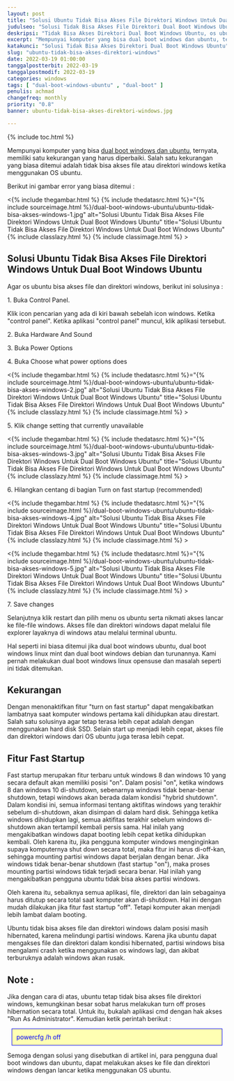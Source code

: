 ```yaml
---
layout: post
title: "Solusi Ubuntu Tidak Bisa Akses File Direktori Windows Untuk Dual Boot Windows Ubuntu"
judulseo: "Solusi Tidak Bisa Akses File Direktori Dual Boot Windows Ubuntu"
deskripsi: "Tidak Bisa Akses Direktori Dual Boot Windows Ubuntu, os ubuntu tidak bisa akses file dan direktori windows, perbaiki lewat control panel"
excerpt: "Mempunyai komputer yang bisa dual boot windows dan ubuntu, ternyata, memiliki satu kekurangan yang harus diperbaiki. Salah satu kekurangan yang biasa ditemui adalah tidak bisa akses file atau direktori windows ketika menggunakan OS ubuntu"
katakunci: "Solusi Tidak Bisa Akses Direktori Dual Boot Windows Ubuntu"
slug: "ubuntu-tidak-bisa-akses-direktori-windows"
date: 2022-03-19 01:00:00
tanggalpostterbit: 2022-03-19
tanggalpostmodif: 2022-03-19
categories: windows
tags: [ "dual-boot-windows-ubuntu" , "dual-boot" ]
penulis: achmad
changefreq: monthly
priority: "0.8"
banner: ubuntu-tidak-bisa-akses-direktori-windows.jpg

---
```


{% include toc.html %}

<p>Mempunyai komputer yang bisa <a href="/dual-boot-windows-10-ubuntu">dual boot windows dan ubuntu</a>, ternyata, memiliki satu kekurangan yang harus diperbaiki. Salah satu kekurangan yang biasa ditemui adalah tidak bisa akses file atau direktori windows ketika menggunakan OS ubuntu.</p>

<p>Berikut ini gambar error yang biasa ditemui :</p>

<p><{% include thegambar.html %} {% include thedatasrc.html %}="{% include sourceimage.html %}/dual-boot-windows-ubuntu/ubuntu-tidak-bisa-akses-windows-1.jpg" alt="Solusi Ubuntu Tidak Bisa Akses File Direktori Windows Untuk Dual Boot Windows Ubuntu" title="Solusi Ubuntu Tidak Bisa Akses File Direktori Windows Untuk Dual Boot Windows Ubuntu" {% include classlazy.html %} {% include classimage.html %} ></p>


## Solusi Ubuntu Tidak Bisa Akses File Direktori Windows Untuk Dual Boot Windows Ubuntu

<p>Agar os ubuntu bisa akses file dan direktori windows, berikut ini solusinya :</p>

<p>1. Buka Control Panel.</p>

Klik icon pencarian yang ada di kiri bawah sebelah icon windows. Ketika "control panel". Ketika aplikasi "control panel" muncul, klik aplikasi tersebut.

<p>2. Buka Hardware And Sound</p>

<p>3. Buka Power Options</p>

<p>4. Buka Choose what power options does</p>

<p><{% include thegambar.html %} {% include thedatasrc.html %}="{% include sourceimage.html %}/dual-boot-windows-ubuntu/ubuntu-tidak-bisa-akses-windows-2.jpg" alt="Solusi Ubuntu Tidak Bisa Akses File Direktori Windows Untuk Dual Boot Windows Ubuntu" title="Solusi Ubuntu Tidak Bisa Akses File Direktori Windows Untuk Dual Boot Windows Ubuntu" {% include classlazy.html %} {% include classimage.html %} ></p>

<p>5. Klik change setting that currently unavailable</p>

<p><{% include thegambar.html %} {% include thedatasrc.html %}="{% include sourceimage.html %}/dual-boot-windows-ubuntu/ubuntu-tidak-bisa-akses-windows-3.jpg" alt="Solusi Ubuntu Tidak Bisa Akses File Direktori Windows Untuk Dual Boot Windows Ubuntu" title="Solusi Ubuntu Tidak Bisa Akses File Direktori Windows Untuk Dual Boot Windows Ubuntu" {% include classlazy.html %} {% include classimage.html %} ></p>

<p>6. Hilangkan centang di bagian Turn on fast startup (recommended)</p>

<p><{% include thegambar.html %} {% include thedatasrc.html %}="{% include sourceimage.html %}/dual-boot-windows-ubuntu/ubuntu-tidak-bisa-akses-windows-4.jpg" alt="Solusi Ubuntu Tidak Bisa Akses File Direktori Windows Untuk Dual Boot Windows Ubuntu" title="Solusi Ubuntu Tidak Bisa Akses File Direktori Windows Untuk Dual Boot Windows Ubuntu" {% include classlazy.html %} {% include classimage.html %} ></p>

<p><{% include thegambar.html %} {% include thedatasrc.html %}="{% include sourceimage.html %}/dual-boot-windows-ubuntu/ubuntu-tidak-bisa-akses-windows-5.jpg" alt="Solusi Ubuntu Tidak Bisa Akses File Direktori Windows Untuk Dual Boot Windows Ubuntu" title="Solusi Ubuntu Tidak Bisa Akses File Direktori Windows Untuk Dual Boot Windows Ubuntu" {% include classlazy.html %} {% include classimage.html %} ></p>

<p>7. Save changes</p>

<p>Selanjutnya klik restart dan pilih menu os ubuntu serta nikmati akses lancar ke file-file windows. Akses file dan direktori windows dapat melalui file explorer layaknya di windows atau melalui terminal ubuntu.</p>

<p>Hal seperti ini biasa ditemui jika dual boot windows ubuntu, dual boot windows linux mint dan dual boot windows debian dan turunannya. Kami pernah melakukan dual boot windows linux opensuse dan masalah seperti ini tidak ditemukan.</p>


## Kekurangan

<p>Dengan menonaktifkan fitur "turn on fast startup" dapat mengakibatkan lambatnya saat komputer windows pertama kali dihidupkan atau direstart. Salah satu solusinya agar tetap terasa lebih cepat adalah dengan menggunakan hard disk SSD. Selain start up menjadi lebih cepat, akses file dan direktori windows dari OS ubuntu juga terasa lebih cepat.</p>


## Fitur Fast Startup

<p>Fast startup merupakan fitur terbaru untuk windows 8 dan windows 10 yang secara default akan memiliki posisi "on". Dalam posisi "on", ketika windows 8 dan windows 10 di-shutdown, sebenarnya windows tidak benar-benar shutdown, tetapi windows akan berada dalam kondisi "hybrid shutdown". Dalam kondisi ini, semua informasi tentang aktifitas windows yang terakhir sebelum di-shutdown, akan disimpan di dalam hard disk. Sehingga ketika windows dihidupkan lagi, semua aktifitas terakhir sebelum windows di-shutdown akan tertampil kembali persis sama. Hal inilah yang mengakibatkan windows dapat booting lebih cepat ketika dihidupkan kembali. Oleh karena itu, jika pengguna komputer windows menginginkan supaya komputernya shut down secara total, maka fitur ini harus di-off-kan, sehingga mounting partisi windows dapat berjalan dengan benar. Jika windows tidak benar-benar shutdown (fast startup "on"), maka proses mounting partisi windows tidak terjadi secara benar. Hal inilah yang mengakibatkan pengguna ubuntu tidak bisa akses partisi windows.</p>

<p>Oleh karena itu, sebaiknya semua aplikasi, file, direktori dan lain sebagainya harus ditutup secara total saat komputer akan di-shutdown. Hal ini dengan mudah dilakukan jika fitur fast startup "off". Tetapi komputer akan menjadi lebih lambat dalam booting.</p>

<p>Ubuntu tidak bisa akses file dan direktori windows dalam posisi masih hibernated, karena melindungi partisi windows. Karena jika ubuntu dapat mengakses file dan direktori dalam kondisi hibernated, partisi windows bisa mengalami crash ketika menggunakan os windows lagi, dan akibat terburuknya adalah windows akan rusak.</p>


## Note :

<p>Jika dengan cara di atas, ubuntu tetap tidak bisa akses file direktori windows, kemungkinan besar sobat harus melakukan turn off proses hibernation secara total. Untuk itu, bukalah aplikasi cmd dengan hak akses "Run As Administrator". Kemudian ketik perintah berikut :</p>

<div style="border: solid 1px blue;
    font-size: 1.3 em; 
    color: blue; 
    margin: 10px; 
    padding:10px; 
    background: #FFFFB3;">
powercfg /h off</div>

<p>Semoga dengan solusi yang disebutkan di artikel ini, para pengguna dual boot windows dan ubuntu, dapat melakukan akses ke file dan direktori windows dengan lancar ketika menggunakan OS ubuntu.</p>